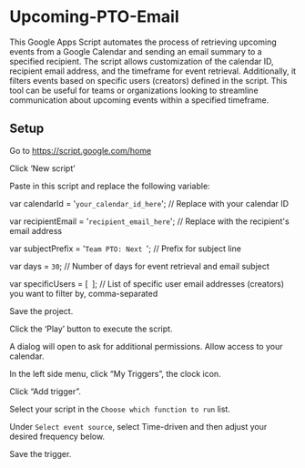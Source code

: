 # Upcoming-PTO-Email
This Google Apps Script automates the process of retrieving upcoming events from a Google Calendar and sending an email summary to a specified recipient. The script allows customization of the calendar ID, recipient email address, and the timeframe for event retrieval. Additionally, it filters events based on specific users (creators) defined in the script. This tool can be useful for teams or organizations looking to streamline communication about upcoming events within a specified timeframe.

## Setup
Go to https://script.google.com/home

Click ‘New script’

Paste in this script and replace the following variable:  

  var calendarId = '`your_calendar_id_here`'; // Replace with your calendar ID
  
  var recipientEmail = '`recipient_email_here`'; // Replace with the recipient's email address
  
  var subjectPrefix = '`Team PTO: Next `'; // Prefix for subject line
  
  var days = `30`; // Number of days for event retrieval and email subject
  
  var specificUsers = [` `]; // List of specific user email addresses (creators) you want to filter by, comma-separated

Save the project.

Click the ‘Play’ button to execute the script.

A dialog will open to ask for additional permissions. Allow access to your calendar.

In the left side menu, click “My Triggers”, the clock icon.

Click “Add trigger”.

Select your script in the `Choose which function to run` list.

Under `Select event source`, select Time-driven and then adjust your desired frequency below.

Save the trigger. 
